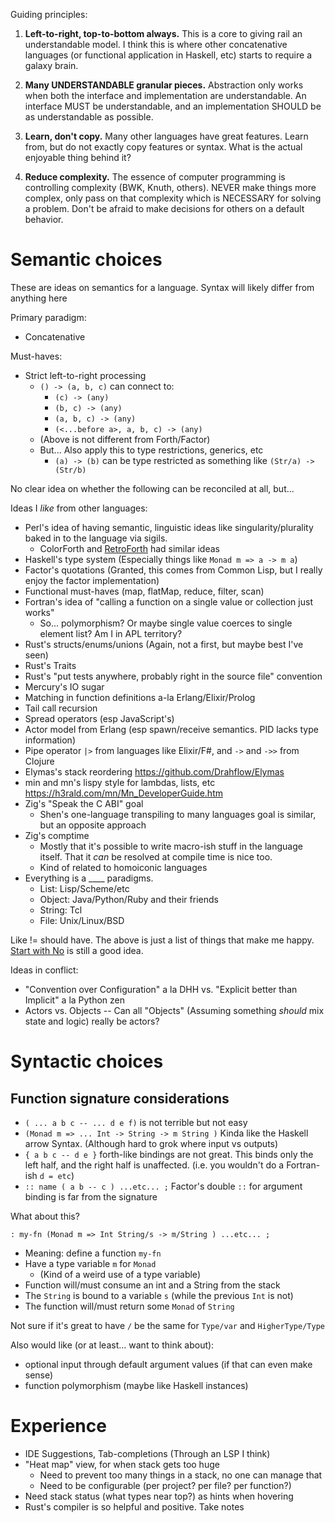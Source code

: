 Guiding principles:

1. **Left-to-right, top-to-bottom always.** This is a core to giving rail an understandable model. I think this is where other concatenative languages (or functional application in Haskell, etc) starts to require a galaxy brain.

2. **Many UNDERSTANDABLE granular pieces.** Abstraction only works when both the interface and implementation are understandable. An interface MUST be understandable, and an implementation SHOULD be as understandable as possible.

3. **Learn, don't copy.** Many other languages have great features. Learn from, but do not exactly copy features or syntax. What is the actual enjoyable thing behind it?

4. **Reduce complexity.** The essence of computer programming is controlling complexity (BWK, Knuth, others). NEVER make things more complex, only pass on that complexity which is NECESSARY for solving a problem. Don't be afraid to make decisions for others on a default behavior.

# Semantic choices

These are ideas on semantics for a language. Syntax will likely differ from anything here

Primary paradigm:
- Concatenative

Must-haves:
- Strict left-to-right processing
  - `() -> (a, b, c)` can connect to:
    - `(c) -> (any)`
    - `(b, c) -> (any)`
    - `(a, b, c) -> (any)`
    - `(<...before a>, a, b, c) -> (any)`
  - (Above is not different from Forth/Factor)
  - But... Also apply this to type restrictions, generics, etc
    - `(a) -> (b)` can be type restricted as something like `(Str/a) -> (Str/b)`

No clear idea on whether the following can be reconciled at all, but...

Ideas I _like_ from other languages:

- Perl's idea of having semantic, linguistic ideas like singularity/plurality baked in to the language via sigils.
  - ColorForth and [RetroForth](http://www.retroforth.org) had similar ideas
- Haskell's type system (Especially things like `Monad m => a -> m a`)
- Factor's quotations (Granted, this comes from Common Lisp, but I really enjoy the factor implementation)
- Functional must-haves (map, flatMap, reduce, filter, scan)
- Fortran's idea of "calling a function on a single value or collection just works"
  - So... polymorphism? Or maybe single value coerces to single element list? Am I in APL territory?
- Rust's structs/enums/unions (Again, not a first, but maybe best I've seen)
- Rust's Traits
- Rust's "put tests anywhere, probably right in the source file" convention
- Mercury's IO sugar
- Matching in function definitions a-la Erlang/Elixir/Prolog
- Tail call recursion
- Spread operators (esp JavaScript's)
- Actor model from Erlang (esp spawn/receive semantics. PID lacks type information)
- Pipe operator `|>` from languages like Elixir/F#, and `->` and `->>` from Clojure
- Elymas's stack reordering https://github.com/Drahflow/Elymas
- min and mn's lispy style for lambdas, lists, etc https://h3rald.com/mn/Mn_DeveloperGuide.htm
- Zig's "Speak the C ABI" goal
  - Shen's one-language transpiling to many languages goal is similar, but an opposite approach
- Zig's comptime
  - Mostly that it's possible to write macro-ish stuff in the language itself. That it *can*
    be resolved at compile time is nice too.
  - Kind of related to homoiconic languages
- Everything is a ____ paradigms.
  - List: Lisp/Scheme/etc
  - Object: Java/Python/Ruby and their friends
  - String: Tcl
  - File: Unix/Linux/BSD

Like != should have. The above is just a list of things that make me happy.
[Start with No](https://basecamp.com/gettingreal/05.3-start-with-no) is still a good idea.

Ideas in conflict:
- "Convention over Configuration" a la DHH vs. "Explicit better than Implicit" a la Python zen
- Actors vs. Objects -- Can all "Objects" (Assuming something _should_ mix state and logic) really be actors?

# Syntactic choices

## Function signature considerations

- `( ... a b c -- ... d e f)` is not terrible but not easy
- `(Monad m => ... Int -> String -> m String )` Kinda like the Haskell arrow Syntax. (Although hard to grok where input vs outputs)
- `{ a b c -- d e }` forth-like bindings are not great. This binds only the left half, and the right half is unaffected. (i.e. you wouldn't do a Fortran-ish `d = etc`)
- `:: name ( a b -- c ) ...etc... ;` Factor's double `::` for argument binding is far from the signature

 What about this?

`: my-fn (Monad m => Int String/s -> m/String ) ...etc... ;`
- Meaning: define a function `my-fn`
- Have a type variable `m` for `Monad`
  - (Kind of a weird use of a type variable)
- Function will/must consume an int and a String from the stack
- The `String` is bound to a variable `s` (while the previous `Int` is not)
- The function will/must return some `Monad` of `String`

Not sure if it's great to have `/` be the same for `Type/var` and `HigherType/Type`

Also would like (or at least... want to think about):

- optional input through default argument values (if that can even make sense)
- function polymorphism (maybe like Haskell instances)

# Experience

- IDE Suggestions, Tab-completions (Through an LSP I think)
- "Heat map" view, for when stack gets too huge
  - Need to prevent too many things in a stack, no one can manage that
  - Need to be configurable (per project? per file? per function?)
- Need stack status (what types near top?) as hints when hovering
- Rust's compiler is so helpful and positive. Take notes
